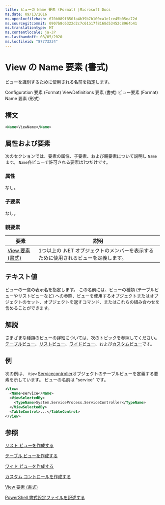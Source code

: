 ```yaml
---
title: ビューの Name 要素 (Format) |Microsoft Docs
ms.date: 09/13/2016
ms.openlocfilehash: 670b089f850fa4b39b7b100ca1e1ce45b05ea72d
ms.sourcegitcommit: 0907b8c6322d2c7c61b17f8168d53452c8964b41
ms.translationtype: MT
ms.contentlocale: ja-JP
ms.lasthandoff: 08/05/2020
ms.locfileid: "87773234"
---
```

# <a name="name-element-for-view-format"></a>View の Name 要素 (書式)

ビューを識別するために使用される名前を指定します。

Configuration 要素 (Format) ViewDefinitions 要素 (書式) ビュー要素 (Format) Name 要素 (形式)

## <a name="syntax"></a>構文

```xml
<Name>ViewName</Name>
```

## <a name="attributes-and-elements"></a>属性および要素

次のセクションでは、要素の属性、子要素、および親要素について説明し `Name` ます。 `Name`各ビューで許可される要素は1つだけです。

### <a name="attributes"></a>属性

なし。

### <a name="child-elements"></a>子要素

なし。

### <a name="parent-elements"></a>親要素

|要素|説明|
|-------------|-----------------|
|[View 要素 (書式)](./view-element-format.md)|1つ以上の .NET オブジェクトのメンバーを表示するために使用されるビューを定義します。|

## <a name="text-value"></a>テキスト値

ビューの一意の表示名を指定します。 この名前には、ビューの種類 (テーブルビューやリストビューなど) への参照、ビューを使用するオブジェクトまたはオブジェクトのセット、オブジェクトを返すコマンド、またはこれらの組み合わせを含めることができます。

## <a name="remarks"></a>解説

さまざまな種類のビューの詳細については、次のトピックを参照してください。[テーブルビュー](./creating-a-table-view.md)、[リストビュー](./creating-a-list-view.md)、[ワイドビュー](./creating-a-wide-view.md)、および[カスタムビュー](./creating-custom-controls.md)です。

## <a name="example"></a>例

次の例は、 `View` [Servicecontroller](/dotnet/api/System.ServiceProcess.ServiceController)オブジェクトのテーブルビューを定義する要素を示しています。 ビューの名前は "service" です。

```xml
<View>
  <Name>service</Name>
  <ViewSelectedBy>
    <TypeName>System.ServiceProcess.ServiceController</TypeName>
  </ViewSelectedBy>
  <TableControl>...</TableControl>
</View>

```

## <a name="see-also"></a>参照

[リスト ビューを作成する](./creating-a-list-view.md)

[テーブル ビューを作成する](./creating-a-table-view.md)

[ワイド ビューを作成する](./creating-a-wide-view.md)

[カスタム コントロールを作成する](./creating-custom-controls.md)

[View 要素 (書式)](./view-element-format.md)

[PowerShell 書式設定ファイルを記述する](./writing-a-powershell-formatting-file.md)
